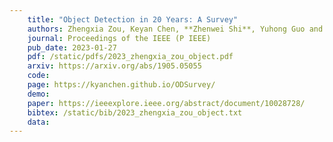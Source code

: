 ```yaml
---
    title: "Object Detection in 20 Years: A Survey"
    authors: Zhengxia Zou, Keyan Chen, **Zhenwei Shi**, Yuhong Guo and Jieping Ye
    journal: Proceedings of the IEEE (P IEEE)
    pub_date: 2023-01-27
    pdf: /static/pdfs/2023_zhengxia_zou_object.pdf
    arxiv: https://arxiv.org/abs/1905.05055
    code: 
    page: https://kyanchen.github.io/ODSurvey/
    demo: 
    paper: https://ieeexplore.ieee.org/abstract/document/10028728/
    bibtex: /static/bib/2023_zhengxia_zou_object.txt
    data:
---
```

    
